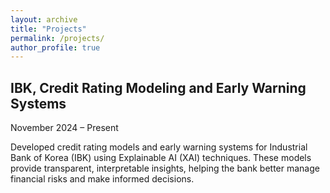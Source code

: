 ```yaml
---
layout: archive
title: "Projects"
permalink: /projects/
author_profile: true
---
```


## IBK, Credit Rating Modeling and Early Warning Systems  
November 2024 – Present

Developed credit rating models and early warning systems for Industrial Bank of Korea (IBK) using Explainable AI (XAI) techniques. These models provide transparent, interpretable insights, helping the bank better manage financial risks and make informed decisions.